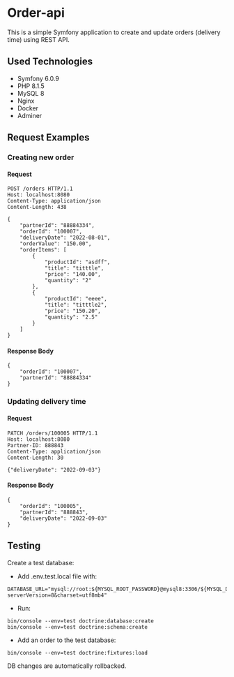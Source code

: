 # Order-api
This is a simple Symfony application to create and update orders (delivery time) using REST API.

## Used Technologies
- Symfony 6.0.9
- PHP 8.1.5
- MySQL 8
- Nginx
- Docker
- Adminer

## Request Examples
### Creating new order
#### Request
```
POST /orders HTTP/1.1
Host: localhost:8080
Content-Type: application/json
Content-Length: 438

{
    "partnerId": "88884334",
    "orderId": "100007",
    "deliveryDate": "2022-08-01",
    "orderValue": "150.00",
    "orderItems": [
        {
            "productId": "asdff",
            "title": "titttle",
            "price": "140.00",
            "quantity": "2"
        },
        {
            "productId": "eeee",
            "title": "titttle2",
            "price": "150.20",
            "quantity": "2.5"
        }
    ]
}
```
#### Response Body
```
{
    "orderId": "100007",
    "partnerId": "88884334"
}
```
### Updating delivery time
#### Request
```
PATCH /orders/100005 HTTP/1.1
Host: localhost:8080
Partner-ID: 888843
Content-Type: application/json
Content-Length: 30

{"deliveryDate": "2022-09-03"}
```
#### Response Body
```
{
    "orderId": "100005",
    "partnerId": "888843",
    "deliveryDate": "2022-09-03"
}
```

## Testing
Create a test database:
- Add .env.test.local file with:
```
DATABASE_URL="mysql://root:${MYSQL_ROOT_PASSWORD}@mysql8:3306/${MYSQL_DATABASE}?serverVersion=8&charset=utf8mb4"
```
- Run:
```
bin/console --env=test doctrine:database:create
bin/console --env=test doctrine:schema:create
```
- Add an order to the test database:
```
bin/console --env=test doctrine:fixtures:load
```
DB changes are automatically rollbacked.
